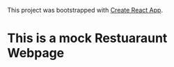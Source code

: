 

This project was bootstrapped with [Create React App](https://github.com/facebook/create-react-app).

# This is a mock Restuaraunt Webpage
